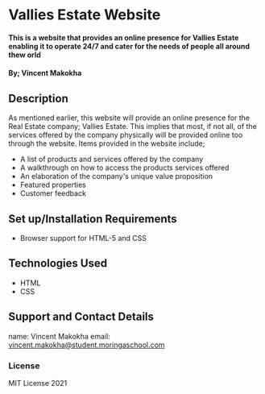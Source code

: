 # Vallies Estate Website

#### This is a website that provides an online presence for Vallies Estate enabling it to operate 24/7 and cater for the needs of people all around thew orld

#### By; **Vincent Makokha**

## Description
As mentioned earlier, this website will provide an online presence for the Real Estate company; Vallies Estate. This implies that most, if not all, of the services offered by the company physically will be provided online too through the website. Items provided in the website  include;
* A list of products and  services offered by the company
* A walkthrough on how to access the products services offered
* An elaboration of the company's unique value proposition
* Featured properties
* Customer feedback

## Set up/Installation Requirements
* Browser support for HTML-5 and CSS

## Technologies Used
* HTML
* CSS

## Support and Contact Details
name: Vincent Makokha
email: vincent.makokha@student.moringaschool.com

### License
MIT License 2021